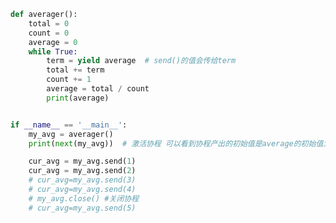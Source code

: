 
<BlogInfo id="816" title="2.使用协程计算移动平均值" author="白日梦想猿" pv=0 read_times=0 pre_cost_time="0分25秒" category="协程" tag_list="['协程']" create_time="2022.04.24 15:14:53" update_time="2022.04.27 09:15:55" />

```python
def averager():
    total = 0
    count = 0
    average = 0
    while True:
        term = yield average  # send()的值会传给term
        total += term
        count += 1
        average = total / count
        print(average)


if __name__ == '__main__':
    my_avg = averager()
    print(next(my_avg))  # 激活协程 可以看到协程产出的初始值是average的初始值为None

    cur_avg = my_avg.send(1)
    cur_avg = my_avg.send(2)
    # cur_avg=my_avg.send(3)
    # cur_avg=my_avg.send(4)
    # my_avg.close() #关闭协程
    # cur_avg=my_avg.send(5)

```
